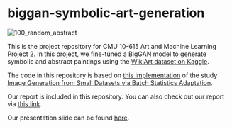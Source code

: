 # biggan-symbolic-art-generation

![100_random_abstract](https://user-images.githubusercontent.com/29810416/156103088-b7189e64-c153-4d0d-99d2-f80d95882472.jpg)

This is the project repository for CMU 10-615 Art and Machine Learning Project 2. In this project, we fine-tuned a BigGAN model to generate symbolic and abstract paintings using the [WikiArt dataset on Kaggle](https://www.kaggle.com/ipythonx/wikiart-gangogh-creating-art-gan).

The code in this repository is based on [this implementation](https://docs.google.com/document/d/1fbyA6RPusn2PiJagWwM1eanZLYPB2N8naEBR83Q8BHU/edit?usp=sharing) of the study
[Image Generation from Small Datasets via Batch Statistics Adaptation](https://github.com/nogu-atsu/small-dataset-image-generation).

Our report is included in this repository. You can also check out our report via [this link](https://docs.google.com/document/d/1fbyA6RPusn2PiJagWwM1eanZLYPB2N8naEBR83Q8BHU/edit?usp=sharing).

Our presentation slide can be found [here](https://docs.google.com/presentation/d/1j-5lJQzxEgUyj6PWpqj66qM3ZCSxlZqMZ0aa4qD0NxA/edit?pli=1#slide=id.p).
